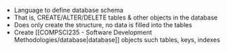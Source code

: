 - Language to define database schema
- That is, CREATE/ALTER/DELETE tables & other objects in the database
- Does only create the structure, no data is filled into the tables
- Create [[COMPSCI235 - Software Development Methodologies/database|database]] objects such tables, keys, indexes